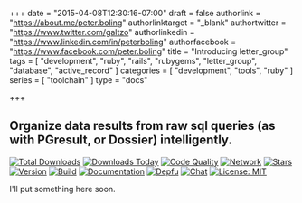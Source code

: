 +++
date = "2015-04-08T12:30:16-07:00"
draft = false
authorlink = "https://about.me/peter.boling"
authorlinktarget = "_blank"
authortwitter = "https://www.twitter.com/galtzo"
authorlinkedin = "https://www.linkedin.com/in/peterboling"
authorfacebook = "https://www.facebook.com/peter.boling"
title = "Introducing letter_group"
tags = [ "development", "ruby", "rails", "rubygems", "letter_group", "database", "active_record" ]
categories = [ "development", "tools", "ruby" ]
series = [ "toolchain" ]
type = "docs"

+++

## Organize data results from raw sql queries (as with PGresult, or Dossier) intelligently.

[![Total Downloads](https://img.shields.io/gem/rt/letter_group.svg)](https://github.com/pboling/letter_group)
[![Downloads Today](https://img.shields.io/gem/rd/letter_group.svg)](https://github.com/pboling/letter_group)
[![Code Quality](https://img.shields.io/codeclimate/github/pboling/letter_group.svg)](https://codeclimate.com/github/pboling/letter_group)
[![Network](https://img.shields.io/github/forks/pboling/letter_group.svg?style=social)](https://github.com/pboling/letter_group/network)
[![Stars](https://img.shields.io/github/stars/pboling/letter_group.svg?style=social)](https://github.com/pboling/letter_group/stargazers)
[![Version](https://img.shields.io/gem/v/letter_group.svg)](https://rubygems.org/gems/letter_group)
[![Build](https://img.shields.io/travis/pboling/letter_group.svg)](https://travis-ci.org/pboling/letter_group)
[![Documentation](http://inch-ci.org/github/pboling/letter_group.svg)](http://inch-ci.org/github/pboling/letter_group)
[![Depfu](https://badges.depfu.com/badges/0340e82d75a487cc32c3ce372cfbc248/count.svg)](https://depfu.com/github/pboling/letter_group?project_id=2703)
[![Chat](https://img.shields.io/gitter/room/pboling/letter_group.svg)](https://gitter.im/pboling/letter_group)
[![License: MIT](https://img.shields.io/badge/License-MIT-green.svg)](https://opensource.org/licenses/MIT)

I'll put something here soon.
